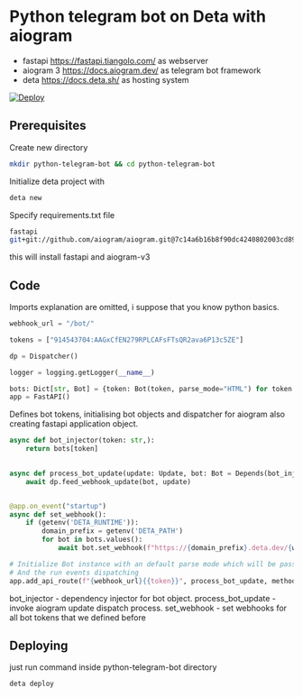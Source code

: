 # Python telegram bot on Deta with aiogram

- fastapi https://fastapi.tiangolo.com/ as webserver
- aiogram 3 https://docs.aiogram.dev/ as telegram bot framework
- deta https://docs.deta.sh/ as hosting system

[![Deploy](https://button.deta.dev/1/svg)](https://go.deta.dev/deploy?repo=https://github.com/Forevka/deta-python-bot)

## Prerequisites
Create new directory
```bash
mkdir python-telegram-bot && cd python-telegram-bot
```

Initialize deta project with
```bash
deta new
```

Specify requirements.txt file
```bash
fastapi
git+git://github.com/aiogram/aiogram.git@7c14a6b16b8f90dc4240802003cd89172adf7732#egg=aiogram
```
this will install fastapi and aiogram-v3

## Code

Imports explanation are omitted, i suppose that you know python basics.

```python
webhook_url = "/bot/"

tokens = ["914543704:AAGxCfEN279RPLCAFsFTsQR2ava6P13c5ZE"]

dp = Dispatcher()

logger = logging.getLogger(__name__)

bots: Dict[str, Bot] = {token: Bot(token, parse_mode="HTML") for token in tokens}
app = FastAPI()
```

Defines bot tokens, initialising bot objects and dispatcher for aiogram also creating fastapi application object.

```python
async def bot_injector(token: str,):
    return bots[token]

    
async def process_bot_update(update: Update, bot: Bot = Depends(bot_injector),):
    await dp.feed_webhook_update(bot, update)


@app.on_event("startup")
async def set_webhook():
    if (getenv('DETA_RUNTIME')):
        domain_prefix = getenv('DETA_PATH')
        for bot in bots.values():
            await bot.set_webhook(f"https://{domain_prefix}.deta.dev/{webhook_url}/{bot.token}")

# Initialize Bot instance with an default parse mode which will be passed to all API calls
# And the run events dispatching
app.add_api_route(f"{webhook_url}{{token}}", process_bot_update, methods=["POST"])
```
bot_injector - dependency injector for bot object.
process_bot_update - invoke aiogram update dispatch process.
set_webhook - set webhooks for all bot tokens that we defined before

## Deploying

just run command inside python-telegram-bot directory
```bash
deta deploy
```